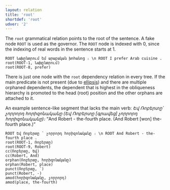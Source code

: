 ```yaml
---
layout: relation
title: 'root'
shortdef: 'root'
udver: '2'
---
```


The `root` grammatical relation points to the root of the sentence. A
fake node `ROOT` is used as the governor. The `ROOT` node is indexed
with 0, since the indexing of real words in the sentence starts at 1.

~~~ sdparse
ROOT Նախընտրում եմ արաբական խոհանոց ։ \n ROOT I prefer Arab cuisine .
root(ROOT-1, Նախընտրում)
root(ROOT-8, prefer)
~~~

There is just one node with the `root` dependency relation in every
tree. If the main predicate is not present (due to
[ellipsis](http://universaldependencies.org/hy/overview/specific-syntax.html))
and there are
multiple orphaned dependents, the dependent that is highest in the obliqueness hierarchy is promoted to
the head (root) position and the other orphans are attached to it.

An example sentence-like segment that lacks the main verb:
_Եվ Ռոբերտը՝ չորրորդ հորիզոնականը (Եվ Ռոբերտը [գրավեց] չորրորդ հորիզոնականը)։_
“And Robert - the-fourth place. (And Robert [won] the-fourth place.)”

~~~ sdparse
ROOT Եվ Ռոբերտը ՝ չորրորդ հորիզոնականը ։ \n ROOT And Robert - the-fourth place .
root(ROOT-1, Ռոբերտը)
root(ROOT-9, Robert)
cc(Ռոբերտը, Եվ)
cc(Robert, And)
orphan(Ռոբերտը, հորիզոնականը)
orphan(Robert, place)
punct(Ռոբերտը, ՝)
punct(Robert, -)
amod(հորիզոնականը, չորրորդ)
amod(place, the-fourth)
~~~
